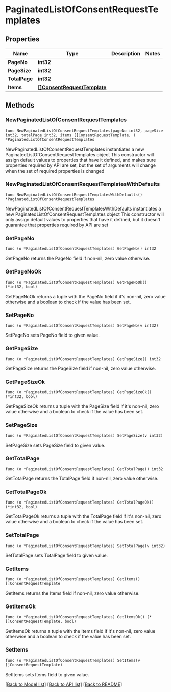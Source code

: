 # PaginatedListOfConsentRequestTemplates

## Properties

Name | Type | Description | Notes
------------ | ------------- | ------------- | -------------
**PageNo** | **int32** |  | 
**PageSize** | **int32** |  | 
**TotalPage** | **int32** |  | 
**Items** | [**[]ConsentRequestTemplate**](ConsentRequestTemplate.md) |  | 

## Methods

### NewPaginatedListOfConsentRequestTemplates

`func NewPaginatedListOfConsentRequestTemplates(pageNo int32, pageSize int32, totalPage int32, items []ConsentRequestTemplate, ) *PaginatedListOfConsentRequestTemplates`

NewPaginatedListOfConsentRequestTemplates instantiates a new PaginatedListOfConsentRequestTemplates object
This constructor will assign default values to properties that have it defined,
and makes sure properties required by API are set, but the set of arguments
will change when the set of required properties is changed

### NewPaginatedListOfConsentRequestTemplatesWithDefaults

`func NewPaginatedListOfConsentRequestTemplatesWithDefaults() *PaginatedListOfConsentRequestTemplates`

NewPaginatedListOfConsentRequestTemplatesWithDefaults instantiates a new PaginatedListOfConsentRequestTemplates object
This constructor will only assign default values to properties that have it defined,
but it doesn't guarantee that properties required by API are set

### GetPageNo

`func (o *PaginatedListOfConsentRequestTemplates) GetPageNo() int32`

GetPageNo returns the PageNo field if non-nil, zero value otherwise.

### GetPageNoOk

`func (o *PaginatedListOfConsentRequestTemplates) GetPageNoOk() (*int32, bool)`

GetPageNoOk returns a tuple with the PageNo field if it's non-nil, zero value otherwise
and a boolean to check if the value has been set.

### SetPageNo

`func (o *PaginatedListOfConsentRequestTemplates) SetPageNo(v int32)`

SetPageNo sets PageNo field to given value.


### GetPageSize

`func (o *PaginatedListOfConsentRequestTemplates) GetPageSize() int32`

GetPageSize returns the PageSize field if non-nil, zero value otherwise.

### GetPageSizeOk

`func (o *PaginatedListOfConsentRequestTemplates) GetPageSizeOk() (*int32, bool)`

GetPageSizeOk returns a tuple with the PageSize field if it's non-nil, zero value otherwise
and a boolean to check if the value has been set.

### SetPageSize

`func (o *PaginatedListOfConsentRequestTemplates) SetPageSize(v int32)`

SetPageSize sets PageSize field to given value.


### GetTotalPage

`func (o *PaginatedListOfConsentRequestTemplates) GetTotalPage() int32`

GetTotalPage returns the TotalPage field if non-nil, zero value otherwise.

### GetTotalPageOk

`func (o *PaginatedListOfConsentRequestTemplates) GetTotalPageOk() (*int32, bool)`

GetTotalPageOk returns a tuple with the TotalPage field if it's non-nil, zero value otherwise
and a boolean to check if the value has been set.

### SetTotalPage

`func (o *PaginatedListOfConsentRequestTemplates) SetTotalPage(v int32)`

SetTotalPage sets TotalPage field to given value.


### GetItems

`func (o *PaginatedListOfConsentRequestTemplates) GetItems() []ConsentRequestTemplate`

GetItems returns the Items field if non-nil, zero value otherwise.

### GetItemsOk

`func (o *PaginatedListOfConsentRequestTemplates) GetItemsOk() (*[]ConsentRequestTemplate, bool)`

GetItemsOk returns a tuple with the Items field if it's non-nil, zero value otherwise
and a boolean to check if the value has been set.

### SetItems

`func (o *PaginatedListOfConsentRequestTemplates) SetItems(v []ConsentRequestTemplate)`

SetItems sets Items field to given value.



[[Back to Model list]](../README.md#documentation-for-models) [[Back to API list]](../README.md#documentation-for-api-endpoints) [[Back to README]](../README.md)


